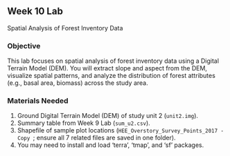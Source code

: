 ## Week 10 Lab
Spatial Analysis of Forest Inventory Data

### Objective
This lab focuses on spatial analysis of forest inventory data using a Digital Terrain Model (DEM). You will extract slope and aspect from the DEM, visualize spatial patterns, and analyze the distribution of forest attributes (e.g., basal area, biomass) across the study area.

### Materials Needed
1.	Ground Digital Terrain Model (DEM) of study unit 2 (`unit2.img`).
2.	Summary table from Week 9 Lab (`sum_u2.csv`).
3.	Shapefile of sample plot locations (`HEE_Overstory_Survey_Points_2017 - Copy `; ensure all 7 related files are saved in one folder).
4.	You may need to install and load ‘terra’, ‘tmap’, and ‘sf’ packages. 
